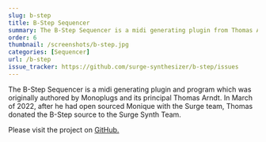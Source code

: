 ```yaml
---
slug: b-step
title: B-Step Sequencer
summary: The B-Step Sequencer is a midi generating plugin from Thomas Arndt which became open source in March 2022.
order: 6
thumbnail: /screenshots/b-step.jpg
categories: [Sequencer]
url: /b-step
issue_tracker: https://github.com/surge-synthesizer/b-step/issues
---
```


The B-Step Sequencer is a midi generating plugin and program which was originally authored by Monoplugs and its principal Thomas Arndt. In March of 2022, after he had open sourced Monique with the Surge team, Thomas donated the B-Step source to the Surge Synth Team.

Please visit the project on [GitHub.](https://github.com/surge-synthesizer/b-step)
